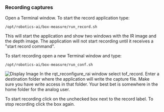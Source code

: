 ### Recording captures
Open a Terminal window.
To start the record application type:
```
/opt/robotics-ai/box-measure/run_record.sh
```
This will start the application and show two windows with the IR image and the depth image. 
The application will not start recording until it receives a "start record command".

To start recording open a new Terminal window and type:
```
/opt/robotics-ai/box-measure/run_conf.sh
```
![Display Image](https://github.com/robotics-ai/tof_process_public/blob/main/box_measure/Doc/Images/record.png)
In the rqt_reconfigure_rai window select tof_record.
Enter a destination folder where the application will write the capture file. Make sure you have write access in that folder. Your best bet is somewhere in the home folder for the analog user.

To start recording click on the unchecked box next to the record label. To stop recording click the box again.
